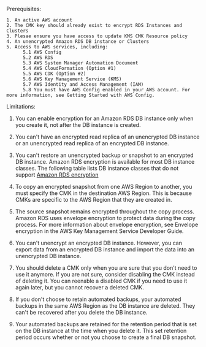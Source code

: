Prerequisites:

    1. An active AWS account
    2. The CMK key should already exist to encrypt RDS Instances and Clusters
    3. Plesae ensure you have access to update KMS CMK Resource policy
    4. An unencrypted Amazon RDS DB instance or Clusters
    5. Access to AWS services, including:
          5.1 AWS Config
          5.2 AWS RDS
          5.3 AWS System Manager Automation Document
          5.4 AWS CloudFormation (Option #1)
          5.5 AWS CDK (Option #2)
          5.6 AWS Key Management Service (KMS) 
          5.7 AWS Identity and Access Management (IAM)
          5.8 You must have AWS Config enabled in your AWS account. For more information, see Getting Started with AWS Config.

Limitations:

1. You can enable encryption for an Amazon RDS DB instance only when you create it, not after the DB instance is created.

2. You can't have an encrypted read replica of an unencrypted DB instance or an unencrypted read replica of an encrypted DB instance.

3. You can't restore an unencrypted backup or snapshot to an encrypted DB instance.
Amazon RDS encryption is available for most DB instance classes. The following table lists DB instance classes that do not support [Amazon RDS encryption](https://docs.aws.amazon.com/AmazonRDS/latest/UserGuide/Overview.Encryption.html)

4. To copy an encrypted snapshot from one AWS Region to another, you must specify the CMK in the destination AWS Region. This is because CMKs are specific to the AWS Region that they are created in.

5. The source snapshot remains encrypted throughout the copy process. Amazon RDS uses envelope encryption to protect data during the copy process. For more information about envelope encryption, see Envelope encryption in the AWS Key Management Service Developer Guide.

6. You can't unencrypt an encrypted DB instance. However, you can export data from an encrypted DB instance and import the data into an unencrypted DB instance.

7. You should delete a CMK only when you are sure that you don't need to use it anymore. If you are not sure, consider disabling the CMK instead of deleting it. You can reenable a disabled CMK if you need to use it again later, but you cannot recover a deleted CMK. 

8. If you don't choose to retain automated backups, your automated backups in the same AWS Region as the DB instance are deleted. They can't be recovered after you delete the DB instance. 

9. Your automated backups are retained for the retention period that is set on the DB instance at the time when you delete it. This set retention period occurs whether or not you choose to create a final DB snapshot. 
